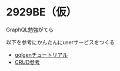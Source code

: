 # 2929BE（仮）

GraphQL勉強がてら

以下を参考にかんたんにuserサービスをつくる

- [gqlgenチュートリアル](https://gqlgen.com/getting-started/#implement-the-resolvers)
- [CRUD参考](https://ver-1-0.net/2019/05/13/gin-gorm-gqlgen-crud)
